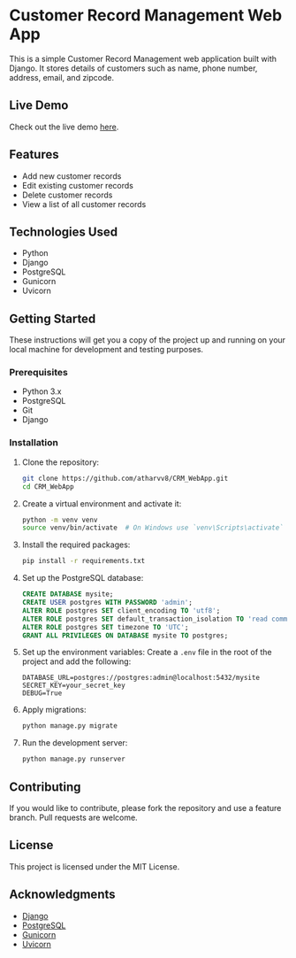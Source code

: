 # Customer Record Management Web App

This is a simple Customer Record Management web application built with Django. It stores details of customers such as name, phone number, address, email, and zipcode.

## Live Demo

Check out the live demo [here](https://crm-webapp-ztez.onrender.com/).

## Features

- Add new customer records
- Edit existing customer records
- Delete customer records
- View a list of all customer records

## Technologies Used

- Python
- Django
- PostgreSQL
- Gunicorn
- Uvicorn

## Getting Started

These instructions will get you a copy of the project up and running on your local machine for development and testing purposes.

### Prerequisites

- Python 3.x
- PostgreSQL
- Git
- Django

### Installation

1. Clone the repository:
    ```bash
    git clone https://github.com/atharvv8/CRM_WebApp.git
    cd CRM_WebApp
    ```

2. Create a virtual environment and activate it:
    ```bash
    python -m venv venv
    source venv/bin/activate  # On Windows use `venv\Scripts\activate`
    ```

3. Install the required packages:
    ```bash
    pip install -r requirements.txt
    ```

4. Set up the PostgreSQL database:
    ```sql
    CREATE DATABASE mysite;
    CREATE USER postgres WITH PASSWORD 'admin';
    ALTER ROLE postgres SET client_encoding TO 'utf8';
    ALTER ROLE postgres SET default_transaction_isolation TO 'read committed';
    ALTER ROLE postgres SET timezone TO 'UTC';
    GRANT ALL PRIVILEGES ON DATABASE mysite TO postgres;
    ```

5. Set up the environment variables:
    Create a `.env` file in the root of the project and add the following:
    ```env
    DATABASE_URL=postgres://postgres:admin@localhost:5432/mysite
    SECRET_KEY=your_secret_key
    DEBUG=True
    ```

6. Apply migrations:
    ```bash
    python manage.py migrate
    ```

7. Run the development server:
    ```bash
    python manage.py runserver
    ```

## Contributing

If you would like to contribute, please fork the repository and use a feature branch. Pull requests are welcome.

## License

This project is licensed under the MIT License.

## Acknowledgments

- [Django](https://www.djangoproject.com/)
- [PostgreSQL](https://www.postgresql.org/)
- [Gunicorn](https://gunicorn.org/)
- [Uvicorn](https://www.uvicorn.org/)
